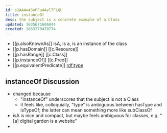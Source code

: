 ```yaml
---
id: s2AA4w4SyPFu44ylTFLQH
title: instanceOf
desc: the subject is a concrete example of a Class
updated: 1635671606044
created: 1633270478774
---
```


- [[p.alsoKnownAs]] isA, is a, is an instance of the class
- [[p.hasDomain]] [[c.Resource]]
- [[p.hasRange]] [[c.Class]]
- [[p.instanceOf]] [[c.Pred]] 
- [[p.equivalentPredicate]] [rdf:type](http://www.w3.org/1999/02/22-rdf-syntax-ns#type)

## instanceOf Discussion

- changed because 
  - "instanceOf" underscores that the subject is not a Class
  - it feels like, colloquially, "type" is ambiguous between hasType and isTypeOf; the latter can mean  something more like subClassOf
- isA is nice and compact, but maybe feels ambiguous for classes, e.g. "[a] digital garden is a website" 
- 
